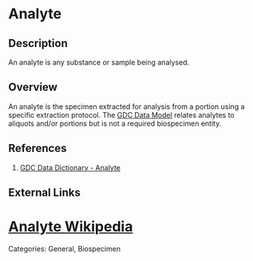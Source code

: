 # Analyte #
## Description ##
An analyte is any substance or sample being analysed.  

## Overview ##
An analyte is the specimen extracted for analysis from a portion using a specific extraction protocol.
The [GDC Data Model](https://gdc.cancer.gov/developers/gdc-data-model/gdc-data-model-components) relates analytes to aliquots and/or portions but is not a required biospecimen entity.  

## References ##
1. [GDC Data Dictionary - Analyte](https://docs.gdc.cancer.gov/Data_Dictionary/viewer/#?view=table-definition-view&id=analyte)

## External Links ##
# [Analyte Wikipedia](https://en.wikipedia.org/wiki/Analyte)

Categories: General, Biospecimen
